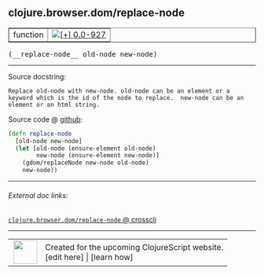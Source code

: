 ## clojure.browser.dom/replace-node



 <table border="1">
<tr>
<td>function</td>
<td><a href="https://github.com/cljsinfo/cljs-api-docs/tree/0.0-927"><img valign="middle" alt="[+] 0.0-927" title="Added in 0.0-927" src="https://img.shields.io/badge/+-0.0--927-lightgrey.svg"></a> </td>
</tr>
</table>


 <samp>
(__replace-node__ old-node new-node)<br>
</samp>

---





Source docstring:

```
Replace old-node with new-node. old-node can be an element or a
keyword which is the id of the node to replace.  new-node can be an
element or an html string.
```


Source code @ [github](https://github.com/clojure/clojurescript/blob/r2342/src/cljs/clojure/browser/dom.cljs#L114-L122):

```clj
(defn replace-node
  [old-node new-node]
  (let [old-node (ensure-element old-node)
        new-node (ensure-element new-node)]
    (gdom/replaceNode new-node old-node)
    new-node))
```

<!--
Repo - tag - source tree - lines:

 <pre>
clojurescript @ r2342
└── src
    └── cljs
        └── clojure
            └── browser
                └── <ins>[dom.cljs:114-122](https://github.com/clojure/clojurescript/blob/r2342/src/cljs/clojure/browser/dom.cljs#L114-L122)</ins>
</pre>

-->

---



###### External doc links:

[`clojure.browser.dom/replace-node` @ crossclj](http://crossclj.info/fun/clojure.browser.dom.cljs/replace-node.html)<br>

---

 <table>
<tr><td>
<img valign="middle" align="right" width="48px" src="http://i.imgur.com/Hi20huC.png">
</td><td>
Created for the upcoming ClojureScript website.<br>
[edit here] | [learn how]
</td></tr></table>

[edit here]:https://github.com/cljsinfo/cljs-api-docs/blob/master/cljsdoc/clojure.browser.dom/replace-node.cljsdoc
[learn how]:https://github.com/cljsinfo/cljs-api-docs/wiki/cljsdoc-files

<!--

This information was too distracting to show to readers, but I'll leave it
commented here since it is helpful to:

- pretty-print the data used to generate this document
- and show how to retrieve that data



The API data for this symbol:

```clj
{:ns "clojure.browser.dom",
 :name "replace-node",
 :signature ["[old-node new-node]"],
 :history [["+" "0.0-927"]],
 :type "function",
 :full-name-encode "clojure.browser.dom/replace-node",
 :source {:code "(defn replace-node\n  [old-node new-node]\n  (let [old-node (ensure-element old-node)\n        new-node (ensure-element new-node)]\n    (gdom/replaceNode new-node old-node)\n    new-node))",
          :title "Source code",
          :repo "clojurescript",
          :tag "r2342",
          :filename "src/cljs/clojure/browser/dom.cljs",
          :lines [114 122]},
 :full-name "clojure.browser.dom/replace-node",
 :docstring "Replace old-node with new-node. old-node can be an element or a\nkeyword which is the id of the node to replace.  new-node can be an\nelement or an html string."}

```

Retrieve the API data for this symbol:

```clj
;; from Clojure REPL
(require '[clojure.edn :as edn])
(-> (slurp "https://raw.githubusercontent.com/cljsinfo/cljs-api-docs/catalog/cljs-api.edn")
    (edn/read-string)
    (get-in [:symbols "clojure.browser.dom/replace-node"]))
```

-->
